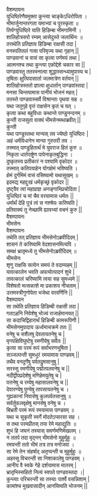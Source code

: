 वैशम्पायनः   
युधिष्ठिरेणैवमुक्ता कुन्त्या चाङ्केऽधिरोपिता ।  
भीमार्जुनान्तरगता यमाभ्यां च पुरस्कृता ॥  
तिर्यग्युधिष्ठिरे याति हिडिम्बा भीमगामिनी ।  
शालिहोत्रसरो रम्यम् आसेदुस्ते जलार्थिनः ॥  
तत्तथेति प्रतिज्ञाय हिडिम्बा राक्षसी तदा |  
वनस्पतितलं गत्वा परिमृज्य यथा गृहान् ||  
पाण्डवानां च वासं सा कृत्वा पर्णमयं तथा |  
आत्मनश्च तथा कुन्त्या एकोद्देशे चकार सा ||  
पाण्डवास्तु ततस्स्नात्वा शुद्धास्सन्ध्यामुपास्य च |  
तृषिताः क्षुत्पिपासार्ता जलमात्रेण वर्तयन् ||  
शालिहोत्रस्ततो ज्ञात्वा क्षुधार्तान् पाण्डवांस्तदा |  
मनसा चिन्तयामास पानीयं भोजनं महत् |  
ततस्ते पाण्डवास्सर्वे विश्रान्ताः पृथया सह ॥  
यथा जतुगृहे वृत्तं राक्षसेन कृतं च यत् ।  
कृत्वा कथा बहुविधाः कथान्ते पाण्डुनन्दनम् ॥  
कुन्ती राजसुता वाक्यं भीमसेनमथाब्रवीत् ||  
कुन्ती  
यथा पाण्डुस्तथा मान्यस् तव ज्येष्ठो युधिष्ठिरः |  
अहं धर्मविधानेन मान्या गुरुतरी तव ।  
तस्मात् पाण्डुहितार्थं मे युवराज हितं कुरु ॥  
निकृता धार्तराष्ट्रेण पापेनाकृतबुद्धिना ।  
दुष्कृतस्य प्रतीकारं न पश्यामि वृकोदर ॥  
तस्मात् कतिपयाहेन योगक्षेमं भविष्यति ।  
क्षेमं दुर्गमिमं वासं वसिष्यामो यथासुखम् ॥  
इदमद्य महद्दुःखं धर्मकृच्छ्रं वृकोदर ||  
दृष्ट्वैव त्वां महाप्राज्ञ अनङ्गाभिप्रचोदिता |  
युधिष्ठिरं च मां चैव वरयामास धर्मतः ||  
धर्मार्थं देहि पुत्रं त्वं स नश्श्रेयः करिष्यति |  
प्रतिवाक्यं तु नेच्छामि ह्यावभ्यां वचनं कुरु ||  
वैशम्पायनः  
भीमसेनः  
वैशम्पायनः  
तथेति तत् प्रतिज्ञाय भीमसेनोऽब्रवीदिदम् |  
शासनं ते करिष्यामि वेदशासनमित्यपि ।  
समक्षं भ्रातृमध्ये तु भीमसेनोऽब्रवीदिदम् ॥  
भीमसेनः  
शृणु राक्षसि सत्येन समयं ते वदाम्यहम् ||  
यावत्कालेन भवति अपत्योत्पादनं शुभे |  
तावत्कालं चरिष्यामि त्वया सह सुमध्यमे ||  
विशेषतो मत्सकाशे मा प्रकाशय नीचताम् |  
उत्तमस्त्रीगुणोपेता भजेथा वरवर्णिनि ||  
वैशम्पायन   
सा तथेति प्रतिज्ञाय हिडिम्बी राक्षसी तदा |  
गताऽहनि निवेशेषु भोज्यं राजार्हमानयत् ||  
सा कदाचिद्विहारार्थं हिडिम्बी कामरूपिणी |  
भीमसेनमुपादाय ऊर्ध्वमाचक्रमे ततः ||  
वनेषु च सशैलषु देवतायतनेषु च |  
मृगपक्षिविघुष्टेषु रमणीयेषु सर्वेतः ||  
कृत्वा सा परमं रूपं सर्वाभरणभूषिता |  
सञ्जल्पन्ती सुमधुरं रमयामास पाण्डवम् ||  
तथैव वनदुर्गेषु पर्वतद्रुमसानुषु |  
सरस्सु रमणीयेषु पद्मोत्पलवनेषु च ||  
नदीद्वीपप्रदेशेषु मणिहेमयुतेषु च |  
पत्तनेषु च रम्येषु महासालवनेषु च ||  
देवारण्येषु पुण्येषु तापसायतनेषु च ।  
गुह्यकानां निवासेषु कुलपर्वतसानुषु ॥  
सर्वर्तुफलवृक्षेषु मानसेषु वनेषु च ।  
बिभ्रती परमं रूपं रमयामास पाण्डवम् ॥  
यथा च सुकृती स्वर्गे मोदतेऽप्सरसा सह ।  
स तथा परमप्रीतस् तया रेमे महाद्युतिः ॥  
शुभं हि जघनं तस्यास् सवर्णमणिमेखलम् ।  
न ततर्प तदा मृद्नन् भीमसेनो मुहुर्मुहुः ॥  
रमयन्ती ततो भीमं तत्र तत्र मनोजवा ।  
सा रेमे तेन संहर्षाद् अतृप्यन्ती च मुहुर्मुहुः ॥  
अहस्सु विचरन्ती सा निशाकालेषु पाण्डवम् ।  
आनीय वै स्वके गेहे दर्शयामास मातरम् |  
भ्रातृभिस्सहितो नित्यं स्वपते पाण्डवस्तदा ।|  
कुन्त्याः परिचरन्ती सा तस्याः पार्श्वे वसन्निशाम् |  
कामांश्च मुखवासादीन् आनयिष्यति भोजनम् ||  

